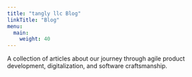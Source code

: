 ```yaml
---
title: "tangly llc Blog"
linkTitle: "Blog"
menu:
  main:
    weight: 40
---
```


A collection of articles about our journey through agile product development, digitalization, and software craftsmanship.

